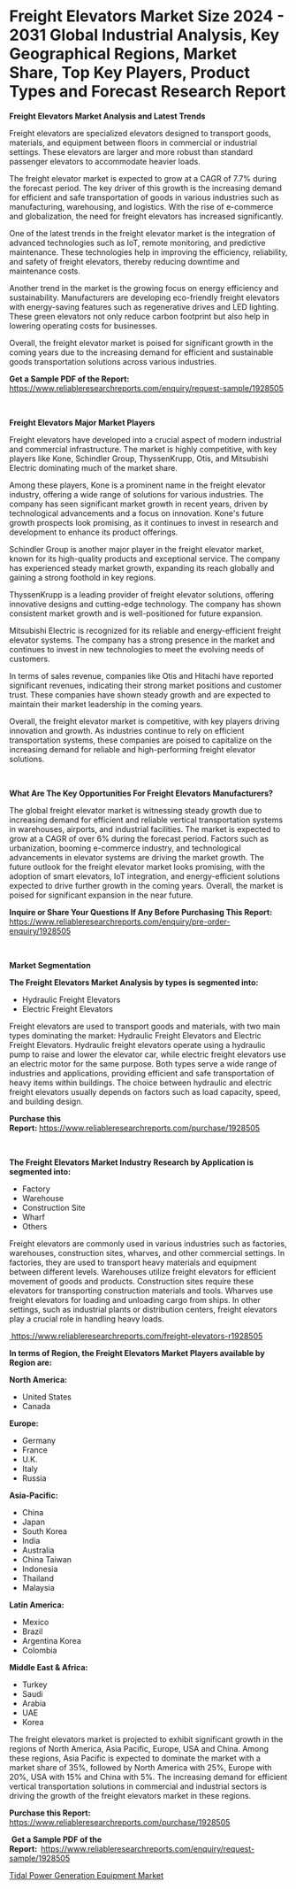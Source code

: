 <p><h1>Freight Elevators Market Size 2024 - 2031 Global Industrial Analysis, Key Geographical Regions, Market Share, Top Key Players, Product Types and Forecast Research Report</h1></p><p><strong>Freight Elevators Market Analysis and Latest Trends</strong></p>
<p><p>Freight elevators are specialized elevators designed to transport goods, materials, and equipment between floors in commercial or industrial settings. These elevators are larger and more robust than standard passenger elevators to accommodate heavier loads.</p><p>The freight elevator market is expected to grow at a CAGR of 7.7% during the forecast period. The key driver of this growth is the increasing demand for efficient and safe transportation of goods in various industries such as manufacturing, warehousing, and logistics. With the rise of e-commerce and globalization, the need for freight elevators has increased significantly.</p><p>One of the latest trends in the freight elevator market is the integration of advanced technologies such as IoT, remote monitoring, and predictive maintenance. These technologies help in improving the efficiency, reliability, and safety of freight elevators, thereby reducing downtime and maintenance costs.</p><p>Another trend in the market is the growing focus on energy efficiency and sustainability. Manufacturers are developing eco-friendly freight elevators with energy-saving features such as regenerative drives and LED lighting. These green elevators not only reduce carbon footprint but also help in lowering operating costs for businesses.</p><p>Overall, the freight elevator market is poised for significant growth in the coming years due to the increasing demand for efficient and sustainable goods transportation solutions across various industries.</p></p>
<p><strong>Get a Sample PDF of the Report:&nbsp;</strong> <a href="https://www.reliableresearchreports.com/enquiry/request-sample/1928505">https://www.reliableresearchreports.com/enquiry/request-sample/1928505</a></p>
<p>&nbsp;</p>
<p><strong>Freight Elevators Major Market Players</strong></p>
<p><p>Freight elevators have developed into a crucial aspect of modern industrial and commercial infrastructure. The market is highly competitive, with key players like Kone, Schindler Group, ThyssenKrupp, Otis, and Mitsubishi Electric dominating much of the market share.</p><p>Among these players, Kone is a prominent name in the freight elevator industry, offering a wide range of solutions for various industries. The company has seen significant market growth in recent years, driven by technological advancements and a focus on innovation. Kone's future growth prospects look promising, as it continues to invest in research and development to enhance its product offerings.</p><p>Schindler Group is another major player in the freight elevator market, known for its high-quality products and exceptional service. The company has experienced steady market growth, expanding its reach globally and gaining a strong foothold in key regions.</p><p>ThyssenKrupp is a leading provider of freight elevator solutions, offering innovative designs and cutting-edge technology. The company has shown consistent market growth and is well-positioned for future expansion.</p><p>Mitsubishi Electric is recognized for its reliable and energy-efficient freight elevator systems. The company has a strong presence in the market and continues to invest in new technologies to meet the evolving needs of customers.</p><p>In terms of sales revenue, companies like Otis and Hitachi have reported significant revenues, indicating their strong market positions and customer trust. These companies have shown steady growth and are expected to maintain their market leadership in the coming years.</p><p>Overall, the freight elevator market is competitive, with key players driving innovation and growth. As industries continue to rely on efficient transportation systems, these companies are poised to capitalize on the increasing demand for reliable and high-performing freight elevator solutions.</p></p>
<p>&nbsp;</p>
<p><strong>What Are The Key Opportunities For Freight Elevators Manufacturers?</strong></p>
<p><p>The global freight elevator market is witnessing steady growth due to increasing demand for efficient and reliable vertical transportation systems in warehouses, airports, and industrial facilities. The market is expected to grow at a CAGR of over 6% during the forecast period. Factors such as urbanization, booming e-commerce industry, and technological advancements in elevator systems are driving the market growth. The future outlook for the freight elevator market looks promising, with the adoption of smart elevators, IoT integration, and energy-efficient solutions expected to drive further growth in the coming years. Overall, the market is poised for significant expansion in the near future.</p></p>
<p><strong>Inquire or Share Your Questions If Any Before Purchasing This Report:</strong> <a href="https://www.reliableresearchreports.com/enquiry/pre-order-enquiry/1928505">https://www.reliableresearchreports.com/enquiry/pre-order-enquiry/1928505</a></p>
<p>&nbsp;</p>
<p><strong>Market Segmentation</strong></p>
<p><strong>The Freight Elevators Market Analysis by types is segmented into:</strong></p>
<p><ul><li>Hydraulic Freight Elevators</li><li>Electric Freight Elevators</li></ul></p>
<p><p>Freight elevators are used to transport goods and materials, with two main types dominating the market: Hydraulic Freight Elevators and Electric Freight Elevators. Hydraulic freight elevators operate using a hydraulic pump to raise and lower the elevator car, while electric freight elevators use an electric motor for the same purpose. Both types serve a wide range of industries and applications, providing efficient and safe transportation of heavy items within buildings. The choice between hydraulic and electric freight elevators usually depends on factors such as load capacity, speed, and building design.</p></p>
<p><strong>Purchase this Report:&nbsp;</strong><a href="https://www.reliableresearchreports.com/purchase/1928505">https://www.reliableresearchreports.com/purchase/1928505</a></p>
<p>&nbsp;</p>
<p><strong>The Freight Elevators Market Industry Research by Application is segmented into:</strong></p>
<p><ul><li>Factory</li><li>Warehouse</li><li>Construction Site</li><li>Wharf</li><li>Others</li></ul></p>
<p><p>Freight elevators are commonly used in various industries such as factories, warehouses, construction sites, wharves, and other commercial settings. In factories, they are used to transport heavy materials and equipment between different levels. Warehouses utilize freight elevators for efficient movement of goods and products. Construction sites require these elevators for transporting construction materials and tools. Wharves use freight elevators for loading and unloading cargo from ships. In other settings, such as industrial plants or distribution centers, freight elevators play a crucial role in handling heavy loads.</p></p>
<p><a href="https://www.reliableresearchreports.com/freight-elevators-r1928505">&nbsp;https://www.reliableresearchreports.com/freight-elevators-r1928505</a></p>
<p><strong>In terms of Region, the Freight Elevators Market Players available by Region are:</strong></p>
<p>
    <p> <strong> North America: </strong>
        <ul>
            <li>United States</li>
            <li>Canada</li>
        </ul>
        </p> 
    <p> <strong> Europe: </strong>
        <ul>
            <li>Germany</li>
            <li>France</li>
            <li>U.K.</li>
            <li>Italy</li>
            <li>Russia</li>
        </ul>
        </p> 
    <p> <strong> Asia-Pacific: </strong>
        <ul>
            <li>China</li>
            <li>Japan</li>
            <li>South Korea</li>
            <li>India</li>
            <li>Australia</li>
            <li>China Taiwan</li>
            <li>Indonesia</li>
            <li>Thailand</li>
            <li>Malaysia</li>
        </ul>
        </p> 
    <p> <strong> Latin America: </strong>
        <ul>
            <li>Mexico</li>
            <li>Brazil</li>
            <li>Argentina Korea</li>
            <li>Colombia</li>
        </ul>
        </p> 
    <p> <strong> Middle East & Africa: </strong>
        <ul>
            <li>Turkey</li>
            <li>Saudi</li>
            <li>Arabia</li>
            <li>UAE</li>
            <li>Korea</li>
        </ul>
    </p>
    </p>
<p><p>The freight elevators market is projected to exhibit significant growth in the regions of North America, Asia Pacific, Europe, USA and China. Among these regions, Asia Pacific is expected to dominate the market with a market share of 35%, followed by North America with 25%, Europe with 20%, USA with 15% and China with 5%. The increasing demand for efficient vertical transportation solutions in commercial and industrial sectors is driving the growth of the freight elevators market in these regions.</p></p>
<p><strong>Purchase this Report: </strong><a href="https://www.reliableresearchreports.com/purchase/1928505">https://www.reliableresearchreports.com/purchase/1928505</a></p>
<p>&nbsp;<strong>Get a Sample PDF of the Report:&nbsp;&nbsp;</strong><a href="https://www.reliableresearchreports.com/enquiry/request-sample/1928505">https://www.reliableresearchreports.com/enquiry/request-sample/1928505</a></p>
<p><strong></strong></p>
<p><p><a href="https://github.com/joanneharris67856/Market-Research-Report-List-1/blob/main/tidal-power-generation-equipment-market.md">Tidal Power Generation Equipment Market</a></p></p>